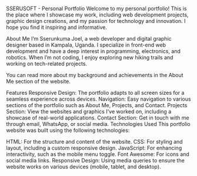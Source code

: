 SSERUSOFT - Personal Portfolio
Welcome to my personal portfolio! This is the place where I showcase my work, including web development projects, graphic design creations, and my passion for technology and innovation. I hope you find it inspiring and informative.

About Me
I’m Sserunkuma Joel, a web developer and digital graphic designer based in Kampala, Uganda. I specialize in front-end web development and have a deep interest in programming, electronics, and robotics. When I’m not coding, I enjoy exploring new hiking trails and working on tech-related projects.

You can read more about my background and achievements in the About Me section of the website.

Features
Responsive Design: The portfolio adapts to all screen sizes for a seamless experience across devices.
Navigation: Easy navigation to various sections of the portfolio such as About Me, Projects, and Contact.
Projects Section: View the websites and graphics I've worked on, including a showcase of real-world applications.
Contact Section: Get in touch with me through email, WhatsApp, or social media.
Technologies Used
This portfolio website was built using the following technologies:

HTML: For the structure and content of the website.
CSS: For styling and layout, including a custom responsive design.
JavaScript: For enhancing interactivity, such as the mobile menu toggle.
Font Awesome: For icons and social media links.
Responsive Design: Using media queries to ensure the website works on various devices (mobile, tablet, and desktop).
